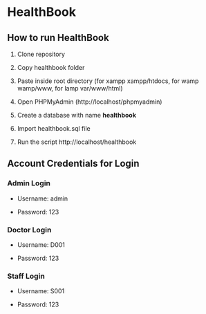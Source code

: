 # HealthBook


## How to run HealthBook
1. Clone repository

2. Copy healthbook folder

3. Paste inside root directory (for xampp xampp/htdocs, for wamp wamp/www, for lamp var/www/html)

4. Open PHPMyAdmin (http://localhost/phpmyadmin)

5. Create a database with name **healthbook**

6. Import healthbook.sql file

7. Run the script http://localhost/healthbook

## Account Credentials for Login
### Admin Login

- Username: admin

- Password: 123

### Doctor Login

- Username: D001

- Password: 123

### Staff Login

- Username: S001

- Password: 123
